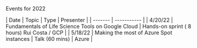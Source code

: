 Events for 2022 

| Date    | Topic | Type | Presenter |
| ------- | ----------- |
| 4/20/22 | Fundamentals of Life Science Tools on Google Cloud |  Hands-on sprint ( 8 hours) Rui Costa / GCP |
| 5/18/22  | Making the most of Azure Spot instances | Talk (60 mins) | Azure |
